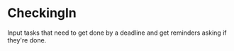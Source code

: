 # CheckingIn
Input tasks that need to get done by a deadline and get reminders asking if they're done.
